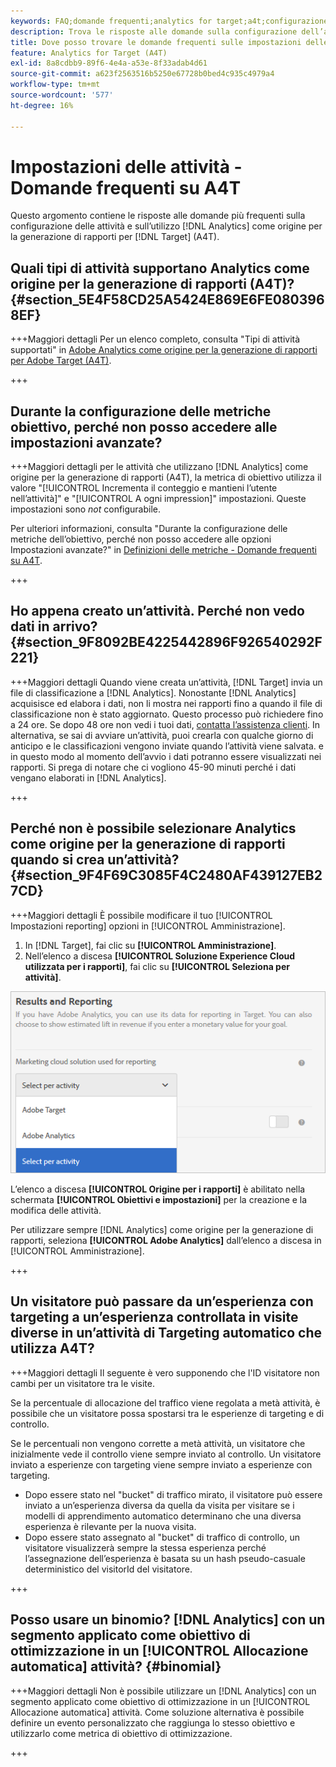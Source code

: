 ```yaml
---
keywords: FAQ;domande frequenti;analytics for target;a4t;configurazione delle attività
description: Trova le risposte alle domande sulla configurazione dell’attività durante l’utilizzo di Analytics per [!DNL Target] (A4T). A4T consente di utilizzare i rapporti di Analytics per [!DNL Target] attività.
title: Dove posso trovare le domande frequenti sulle impostazioni delle attività con A4T?
feature: Analytics for Target (A4T)
exl-id: 8a8cdbb9-89f6-4e4a-a53e-8f33adab4d61
source-git-commit: a623f2563516b5250e67728b0bed4c935c4979a4
workflow-type: tm+mt
source-wordcount: '577'
ht-degree: 16%

---
```


# Impostazioni delle attività - Domande frequenti su A4T

Questo argomento contiene le risposte alle domande più frequenti sulla configurazione delle attività e sull’utilizzo [!DNL Analytics] come origine per la generazione di rapporti per [!DNL Target] (A4T).

## Quali tipi di attività supportano Analytics come origine per la generazione di rapporti (A4T)? {#section_5E4F58CD25A5424E869E6FE0803968EF}

+++Maggiori dettagli Per un elenco completo, consulta &quot;Tipi di attività supportati&quot; in [Adobe Analytics come origine per la generazione di rapporti per Adobe Target (A4T)](/help/main/c-integrating-target-with-mac/a4t/a4t.md#concept_7540C8C04259434AB6EE33B09F47A1DE).

+++

## Durante la configurazione delle metriche obiettivo, perché non posso accedere alle impostazioni avanzate?

+++Maggiori dettagli per le attività che utilizzano [!DNL Analytics] come origine per la generazione di rapporti (A4T), la metrica di obiettivo utilizza il valore &quot;[!UICONTROL Incrementa il conteggio e mantieni l’utente nell’attività]&quot; e &quot;[!UICONTROL A ogni impression]&quot; impostazioni. Queste impostazioni sono *not* configurabile.

Per ulteriori informazioni, consulta &quot;Durante la configurazione delle metriche dell’obiettivo, perché non posso accedere alle opzioni Impostazioni avanzate?&quot; in [Definizioni delle metriche - Domande frequenti su A4T](/help/main/c-integrating-target-with-mac/a4t/r-a4t-faq/a4t-faq-metric-definition.md).

+++

## Ho appena creato un’attività. Perché non vedo dati in arrivo? {#section_9F8092BE4225442896F926540292F221}

+++Maggiori dettagli Quando viene creata un’attività, [!DNL Target] invia un file di classificazione a [!DNL Analytics]. Nonostante [!DNL Analytics] acquisisce ed elabora i dati, non li mostra nei rapporti fino a quando il file di classificazione non è stato aggiornato. Questo processo può richiedere fino a 24 ore. Se dopo 48 ore non vedi i tuoi dati, [contatta l’assistenza clienti](/help/main/cmp-resources-and-contact-information.md#reference_ACA3391A00EF467B87930A450050077C). In alternativa, se sai di avviare un’attività, puoi crearla con qualche giorno di anticipo e le classificazioni vengono inviate quando l’attività viene salvata. e in questo modo al momento dell’avvio i dati potranno essere visualizzati nei rapporti. Si prega di notare che ci vogliono 45-90 minuti perché i dati vengano elaborati in [!DNL Analytics].

+++

## Perché non è possibile selezionare Analytics come origine per la generazione di rapporti quando si crea un’attività? {#section_9F4F69C3085F4C2480AF439127EB27CD}

+++Maggiori dettagli È possibile modificare il tuo [!UICONTROL Impostazioni reporting] opzioni in [!UICONTROL Amministrazione].

1. In [!DNL Target], fai clic su **[!UICONTROL Amministrazione]**.
1. Nell’elenco a discesa **[!UICONTROL Soluzione Experience Cloud utilizzata per i rapporti]**, fai clic su **[!UICONTROL Seleziona per attività]**.

![immagine select-per-activity](assets/select-per-activity.png)

L’elenco a discesa **[!UICONTROL Origine per i rapporti]** è abilitato nella schermata **[!UICONTROL Obiettivi e impostazioni]** per la creazione e la modifica delle attività.

Per utilizzare sempre [!DNL Analytics] come origine per la generazione di rapporti, seleziona **[!UICONTROL Adobe Analytics]** dall’elenco a discesa in [!UICONTROL Amministrazione].

+++

## Un visitatore può passare da un’esperienza con targeting a un’esperienza controllata in visite diverse in un’attività di Targeting automatico che utilizza A4T?

+++Maggiori dettagli Il seguente è vero supponendo che l&#39;ID visitatore non cambi per un visitatore tra le visite.

Se la percentuale di allocazione del traffico viene regolata a metà attività, è possibile che un visitatore possa spostarsi tra le esperienze di targeting e di controllo.

Se le percentuali non vengono corrette a metà attività, un visitatore che inizialmente vede il controllo viene sempre inviato al controllo. Un visitatore inviato a esperienze con targeting viene sempre inviato a esperienze con targeting.

* Dopo essere stato nel &quot;bucket&quot; di traffico mirato, il visitatore può essere inviato a un’esperienza diversa da quella da visita per visitare se i modelli di apprendimento automatico determinano che una diversa esperienza è rilevante per la nuova visita.
* Dopo essere stato assegnato al &quot;bucket&quot; di traffico di controllo, un visitatore visualizzerà sempre la stessa esperienza perché l’assegnazione dell’esperienza è basata su un hash pseudo-casuale deterministico del visitorId del visitatore.

+++

## Posso usare un binomio? [!DNL Analytics] con un segmento applicato come obiettivo di ottimizzazione in un [!UICONTROL Allocazione automatica] attività? {#binomial}

+++Maggiori dettagli Non è possibile utilizzare un [!DNL Analytics] con un segmento applicato come obiettivo di ottimizzazione in un [!UICONTROL Allocazione automatica] attività. Come soluzione alternativa è possibile definire un evento personalizzato che raggiunga lo stesso obiettivo e utilizzarlo come metrica di obiettivo di ottimizzazione.

+++